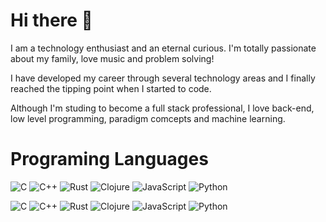 # Hi there 🤚

I am a technology enthusiast and an eternal curious. I'm totally passionate about my family, love music and problem solving!

I have developed my career through several technology areas and I finally reached the tipping point when I started to code.

Although I'm studing to become a full stack professional, I love back-end, low level programming, paradigm comcepts and machine learning.

# Programing Languages

![C](https://img.shields.io/badge/-C-blue?logo=c&logoColor=white) ![C++](https://img.shields.io/badge/-C++-00599C?logo=cplusplus&logoColor=white) ![Rust](https://img.shields.io/badge/-Rust-black?logo=rust&logoColor=white) ![Clojure](https://img.shields.io/badge/-Clojure-green?logo=clojure&logoColor=white) ![JavaScript](https://img.shields.io/badge/-JavaScript-yellow?logo=javascript&logoColor=white) ![Python](https://img.shields.io/badge/-Python-blue?logo=python&logoColor=white)

![C](https://img.shields.io/badge/-C-blue?style=for-the-badge&logo=c&logoColor=white&label=) ![C++](https://img.shields.io/badge/-C++-00599C?style=for-the-badge&logo=cplusplus&logoColor=white&label=) ![Rust](https://img.shields.io/badge/-Rust-black?style=for-the-badge&logo=rust&logoColor=white&label=) ![Clojure](https://img.shields.io/badge/-Clojure-green?style=for-the-badge&logo=clojure&logoColor=white&label=) ![JavaScript](https://img.shields.io/badge/-JavaScript-yellow?style=for-the-badge&logo=javascript&logoColor=white&label=) ![Python](https://img.shields.io/badge/-Python-blue?style=for-the-badge&logo=python&logoColor=white&label=)
